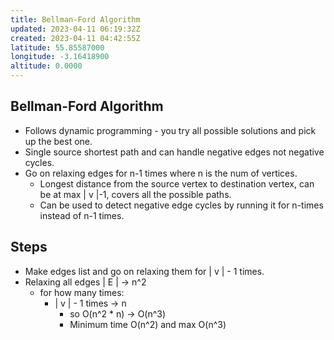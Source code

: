 ```yaml
---
title: Bellman-Ford Algorithm
updated: 2023-04-11 06:19:32Z
created: 2023-04-11 04:42:55Z
latitude: 55.85587000
longitude: -3.16418900
altitude: 0.0000
---
```


## Bellman-Ford Algorithm
- Follows dynamic programming - you try all possible solutions and pick up the best one.
- Single source shortest path and can handle negative edges not negative cycles.
- Go on relaxing edges for n-1 times where n is the num of vertices.
	- Longest distance from the source vertex to destination vertex, can be at max | v |-1, covers all the possible paths.
	- Can be used to detect negative edge cycles by running it for n-times instead of n-1 times.
## Steps
- Make edges list and go on relaxing them for | v | - 1 times.
- Relaxing all edges | E | -> n^2
	- for how many times: 
		- | v | - 1 times -> n
			- so O(n^2 * n) -> O(n^3)
			- Minimum time O(n^2) and max O(n^3)